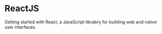 # ReactJS
Getting started with React, a JavaScript librabry for building web and native user interfaces.
